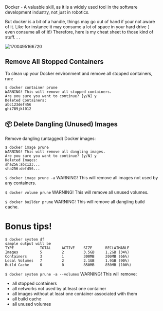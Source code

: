 Docker - A valuable skill, as it is a widely used tool in the software development industry, not just in robotics. 

But docker is a bit of a handle, things may go out of hand if your not aware of it. Like for instance it may consume a lot of space in your hard drive ( even consume all of it!)
Therefore, here is my cheat sheet to those kind of stuff. . . 


![1700495166720](https://github.com/user-attachments/assets/f2fcf4eb-5d47-4b3f-9a1f-39d6cffd2feb)



##  Remove All Stopped Containers

To clean up your Docker environment and remove all stopped containers, run:

```
$ docker container prune
WARNING! This will remove all stopped containers.
Are you sure you want to continue? [y/N] y
Deleted Containers:
abc123def456
ghi789jkl012 
```


## 📦 Delete Dangling (Unused) Images

Remove dangling (untagged) Docker images:

```
$ docker image prune
WARNING! This will remove all dangling images.
Are you sure you want to continue? [y/N] y
Deleted Images:
sha256:abc123...
sha256:def456...
```


``` $ docker image prune -a ```
WARNING! This will remove all images not used by any containers.




``` $ docker volume prune ```
WARNING! This will remove all unused volumes.



``` $ docker builder prune ```
WARNING! This will remove all dangling build cache.




# Bonus tips!

```
$ docker system df
sample output will be
TYPE            TOTAL     ACTIVE    SIZE      RECLAIMABLE
Images          5         2         3.5GB     1.2GB (34%)
Containers      3         1         300MB     200MB (66%)
Local Volumes   7         2         2.1GB     1.9GB (90%)
Build Cache     6         0         850MB     850MB (100%)
```

``` $ docker system prune -a --volumes ```
WARNING! This will remove:
  - all stopped containers
  - all networks not used by at least one container
  - all images without at least one container associated with them
  - all build cache
  - all unused volumes


